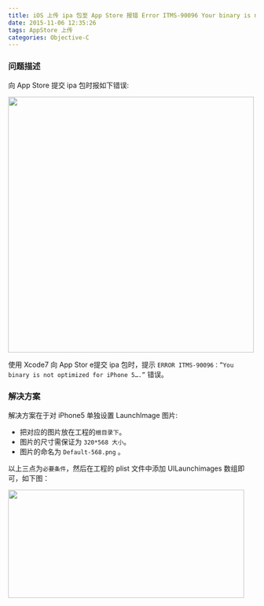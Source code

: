 ```yaml
---
title: iOS 上传 ipa 包至 App Store 报错 Error ITMS-90096 Your binary is not optimized for iPhone 5
date: 2015-11-06 12:35:26
tags: AppStore 上传
categories: Objective-C
---
```


### 问题描述

向 App Store 提交 ipa 包时报如下错误:

  <img src="http://omkug1guu.bkt.clouddn.com/iOS-upload-appstore-error-90096-solution/error90096.png" width ="500" height="520"></img>

使用 Xcode7 向 App Stor e提交 ipa 包时，提示 `ERROR ITMS-90096：”You binary is not optimized for iPhone 5….”` 错误。

<!--more-->

### 解决方案
解决方案在于对 iPhone5 单独设置 LaunchImage 图片:

- 把对应的图片放在工程的`根目录下`。
- 图片的尺寸需保证为 `320*568 大小`。
- 图片的命名为 `Default-568.png` 。

以上三点为`必要条件`，然后在工程的 plist 文件中添加 UILaunchimages 数组即可，如下图：

<img src="http://omkug1guu.bkt.clouddn.com/iOS-upload-appstore-error-90096-solution/plistSet.png" width ="480" height="220"></img>
